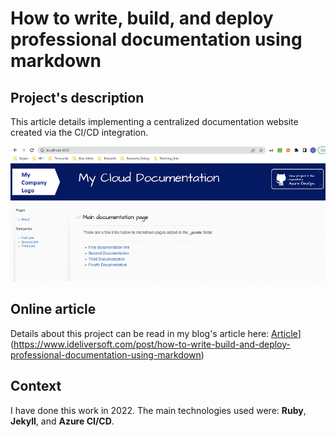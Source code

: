 # How to write, build, and deploy professional documentation using markdown 

## Project's description

This article details implementing a centralized documentation website created via the CI/CD integration.

![Components communication's diagram](./Images/documentationintegration1.webp)

## Online article
Details about this project can be read in my blog's article here: 
[Article]([https://www.linkedin.com/pulse/sql-server-replication-alerts-health-check-using-azure-eugen-frunza-6srec/?trackingId=yvv5zVVdSsClwRosnmvtPg%3D%3D)](https://www.ideliversoft.com/post/how-to-write-build-and-deploy-professional-documentation-using-markdown)

## Context
I have done this work in 2022. The main technologies used were: **Ruby**, **Jekyll**, and **Azure CI/CD**.
